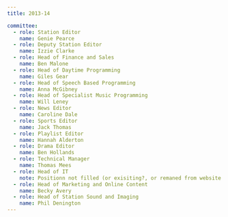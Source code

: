 ```yaml
---
title: 2013-14

committee:
  - role: Station Editor
    name: Genie Pearce
  - role: Deputy Station Editor
    name: Izzie Clarke
  - role: Head of Finance and Sales
    name: Ben Malone
  - role: Head of Daytime Programming
    name: Giles Gear
  - role: Head of Speech Based Programming
    name: Anna McGibney
  - role: Head of Specialist Music Programming
    name: Will Leney
  - role: News Editor
    name: Caroline Dale
  - role: Sports Editor
    name: Jack Thomas
  - role: Playlist Editor
    name: Hannah Alderton
  - role: Drama Editor
    name: Ben Hollands
  - role: Technical Manager
    name: Thomas Mees
  - role: Head of IT
    note: Positionn not filled (or exisiting?, or remaned from website editor?)
  - role: Head of Marketing and Online Content
    name: Becky Avery
  - role: Head of Station Sound and Imaging
    name: Phil Denington
---
```

